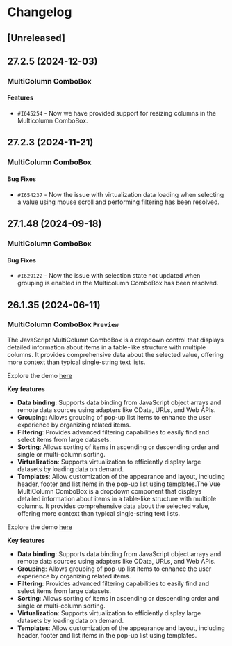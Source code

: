 # Changelog

## [Unreleased]

## 27.2.5 (2024-12-03)

### MultiColumn ComboBox

#### Features

- `#I645254` - Now we have provided support for resizing columns in the Multicolumn ComboBox.

## 27.2.3 (2024-11-21)

### MultiColumn ComboBox

#### Bug Fixes

- `#I654237` - Now the issue with virtualization data loading when selecting a value using mouse scroll and performing filtering has been resolved.

## 27.1.48 (2024-09-18)

### MultiColumn ComboBox

#### Bug Fixes

- `#I629122` - Now the issue with selection state not updated when grouping is enabled in the Multicolumn ComboBox has been resolved.

## 26.1.35 (2024-06-11)

### MultiColumn ComboBox `Preview`

The JavaScript MultiColumn ComboBox is a dropdown control that displays detailed information about items in a
table-like structure with multiple columns. It provides comprehensive data about the selected value, offering more
context than typical single-string text lists.

Explore the demo [here](https://ej2.syncfusion.com/demos/#/fluent2/multicolumn-combobox/default.html)

**Key features**

- **Data binding**: Supports data binding from JavaScript object arrays and remote data sources using adapters like OData, URLs, and Web APIs.
- **Grouping**: Allows grouping of pop-up list items to enhance the user experience by organizing related items.
- **Filtering**: Provides advanced filtering capabilities to easily find and select items from large datasets.
- **Sorting**: Allows sorting of items in ascending or descending order and single or multi-column sorting.
- **Virtualization**: Supports virtualization to efficiently display large datasets by loading data on demand.
- **Templates**: Allow customization of the appearance and layout, including header, footer and list items in the pop-up list using templates.The Vue MultiColumn ComboBox is a dropdown component that displays detailed information about items in a table-like structure with multiple columns. It provides comprehensive data about the selected value, offering more context than typical single-string text lists.

Explore the demo [here](https://ej2.syncfusion.com/vue/demos/#/fluent2/multicolumn-combobox/default.html)

**Key features**

- **Data binding**: Supports data binding from JavaScript object arrays and remote data sources using adapters like OData, URLs, and Web APIs.
- **Grouping**: Allows grouping of pop-up list items to enhance the user experience by organizing related items.
- **Filtering**: Provides advanced filtering capabilities to easily find and select items from large datasets.
- **Sorting**: Allows sorting of items in ascending or descending order and single or multi-column sorting.
- **Virtualization**: Supports virtualization to efficiently display large datasets by loading data on demand.
- **Templates**: Allow customization of the appearance and layout, including header, footer and list items in the pop-up list using templates.